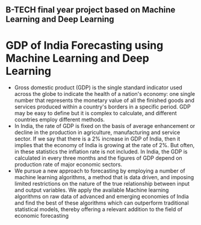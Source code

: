 
B-TECH final year project based on Machine Learning and Deep Learning
------------------------------------------------------------------------------------------------
# GDP of India Forecasting using Machine Learning and Deep Learning
* Gross domestic product (GDP) is the single standard indicator used across the globe to indicate
the health of a nation's economy: one single number that represents the monetary value of all
the finished goods and services produced within a country's borders in a specific period. GDP
may be easy to define but it is complex to calculate, and different countries employ different
methods.
* In India, the rate of GDP is fixed on the basis of average enhancement or decline in the
production in agriculture, manufacturing and service sector. If we say that there is a 2%
increase in GDP of India, then it implies that the economy of India is growing at the rate of 2%.
But often, in these statistics the inflation rate is not included. In India, the GDP is calculated in
every three months and the figures of GDP depend on production rate of major economic
sectors.
* We pursue a new approach to forecasting by employing a number of machine learning
algorithms, a method that is data driven, and imposing limited restrictions on the nature of the
true relationship between input and output variables. We apply the available Machine learning 
algorithms on raw data of advanced and emerging economies of India and find the best of
these algorithms which can outperform traditional statistical models, thereby offering a
relevant addition to the field of economic forecasting
